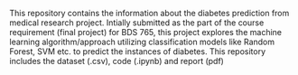 This repository contains the information about the diabetes prediction from medical research project. Intially submitted as the part of the course requirement (final project) for BDS 765, this project explores the machine learning algorithm/approach
utilizing classification models like Random Forest, SVM  etc. to predict the instances of diabetes. This repository includes the dataset (.csv), code (.ipynb) and report (pdf)
